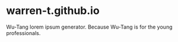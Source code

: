 # warren-t.github.io
Wu-Tang lorem ipsum generator. Because Wu-Tang is for the young professionals.
